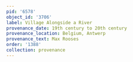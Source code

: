 ```yaml
---
pid: '6578'
object_id: '3706'
label: Village Alongside a River
provenance_date: 19th century to 20th century
provenance_location: Belgium, Antwerp
provenance_text: Max Rooses
order: '1388'
collection: provenance
---
```

